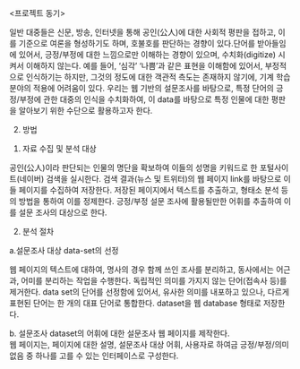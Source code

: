 <프로젝트 동기>


  일반 대중들은 신문, 방송, 인터넷을 통해 공인(公人)에 대한 사회적 평판을 접하고, 이를 기준으로 여론을 형성하기도 하며, 호불호를 판단하는 경향이 있다.단어를 받아들임에 있어서, 긍정/부정에 대한 느낌으로만 이해하는 경향이 있으며, 수치화(digitize) 시켜서 이해하지 않는다.
예를 들어, ‘심각’ ‘나쁨’과 같은 표현을 이해함에 있어서, 부정적으로 인식하기는 하지만, 그것의 정도에 대한 객관적 측도는 존재하지 않기에, 기계 학습 분야의 적용에 어려움이 있다. 
우리는 웹 기반의 설문조사를 바탕으로, 특정 단어의 긍정/부정에 관한 대중의 인식을 수치화하여, 이 data를 바탕으로 특정 인물에 대한 평판을 알아보기 위한 수단으로 활용하고자 한다.


2. 방법

1) 자료 수집 및 분석 대상

공인(公人)이라 판단되는 인물의 명단을 확보하여 이들의 성명을 키워드로 한 포털사이트(네이버) 검색을 실시한다. 
검색 결과(뉴스 및 트위터)의 웹 페이지 link를 바탕으로 이들 페이지를 수집하여 저장한다. 
저장된 페이지에서 텍스트를 추출하고, 형태소 분석 등의 방법을 통하여 이를 정제한다. 긍정/부정 설문 조사에 활용될만한 어휘를 추출하여 이를 설문 조사의 대상으로 한다.

2) 분석 절차

a.설문조사 대상 data-set의 선정

  웹 페이지의 텍스트에 대하여, 명사의 경우 함께 쓰인 조사를 분리하고, 동사에서는 어근과, 어미를 분리하는 작업을 수행한다. 독립적인 의미를 가지지 않는 단어(접속사 등)를 제거한다. data set의 단어를 선정함에 있어서, 유사한 의미를 내포하고 있으나, 다르게 표현된 단어는 한 개의 대표 단어로 통합한다. dataset을 웹 database 형태로 저장한다.

b. 설문조사
dataset의 어휘에 대한 설문조사 웹 페이지를 제작한다.  
웹 페이지는, 페이지에 대한 설명, 설문조사 대상 어휘, 사용자로 하여금 긍정/부정/의미없음 중 하나를 고를 수 있는 인터페이스로 구성한다. 
